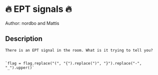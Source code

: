 # 🔥 EPT signals 🔥
Author: nordbo and Mattis
## Description
```
There is an EPT signal in the room. What is it trying to tell you?


`flag = flag.replace("(", "{").replace(")", "}").replace("-", "_").upper()`

```
